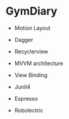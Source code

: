 # GymDiary

- Motion Layout
- Dagger
- Recyclerview
  
    
- MVVM architecture
- View Binding
  
    
- Junit4
- Espresso
- Robolectric
